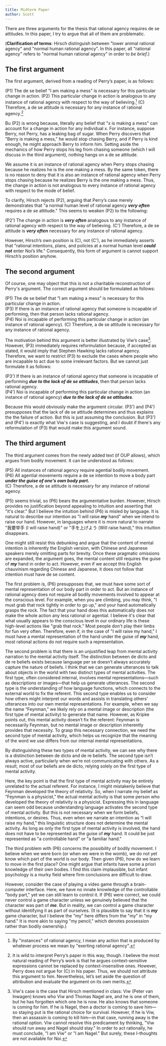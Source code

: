 ```yaml
---
title: Midterm Paper
author: Scott
---
```

There are three arguments for the thesis that rational agency requires de se attitudes. In this paper, I try to argue that all of them are problematic.

(**Clarification of terms**: Hirsch distinguish between "lower animal rational agency" and "normal human rational agency". In this paper, all "rational agency" refers to "normal human rational agency" in order to *be brief*.)

## The first argument

The first argument, derived from a reading of Perry’s paper, is as follows:

(P1) The de se belief "I am making a mess" is necessary for this particular change in action.
(P2) This particular change in action is analogous to any instance of rational agency with respect to the way of believing.[^1]
(C) Therefore, a de se attitude is necessary for any instance of rational agency.[^2]

Bu (P2) is wrong because, literally any belief that "x is making a mess" can account for a change in action for any individual x. For instance, suppose Berry, not Perry, has a leaking bag of sugar. When Perry discovers that "Berry is making a mess," he would stop chasing Berry, and if Perry is kind enough, he might approach Berry to inform him. Setting aside the mechanics of how Perry stops his leg from chasing someone (which I will discuss in the third argument), nothing hangs on a de se attitude.

We assume it is an instance of rational agency when Perry stops chasing because he realizes he is the one making a mess. By the same token, there is no reason to deny that it is also an instance of rational agency when Perry stops chasing because he realizes Berry is the one making a mess. Thus, the change in action is not analogous to every instance of rational agency with respect to the mode of belief.

To clarify, Hirsch rejects (P2), arguing that Perry’s case merely demonstrates that "a normal human level of rational agency ***very often*** requires a de se attitude." This seems to weaken (P2) to the following:

(P2') The change in action is ***very often*** analogous to any instance of rational agency with respect to the way of believing.
(C') Therefore, a de se attitude is ***very often*** necessary for any instance of rational agency.

However, Hirsch’s own position is (C), not (C'), as he immediately asserts that "rational intentions, plans, and policies at a normal human level ***could not*** enter Noi’s life." Consequently, this form of argument is cannot support Hirsch’s position anyhow.

## The second argument

Of course, one may object that this is not a charitable reconstruction of Perry's argument. The correct argument should be formulated as follows:

(P1) The de se belief that “I am making a mess” is necessary for this particular change in action.  
(P3) If there is an instance of rational agency that someone is incapable of performing, then that person lacks rational agency.  
(P4) Noi is incapable of performing this particular change in action (an instance of rational agency). 
(C) Therefore, a de se attitude is necessary for any instance of rational agency.

The motivation behind this argument is better illustrated by Viw’s case[^3]. However, (P3) immediately requires reformulation because, if accepted as stated, it would imply that Stephen Hawking lacks rational agency. Therefore, we want to restrict (P3) to exclude the cases where people who are incapable to act due to some irrelevant factors. But we cannot just formulate it as follows:

(P3') If there is an instance of rational agency that someone is incapable of performing ***due to the lack of de se attitudes***, then that person lacks rational agency.  
(P4') Noi is incapable of performing this particular change in action (an instance of rational agency) ***due to the lack of de se attitudes***.

Because this would obviously make the argument circular. (P3') and (P4') presupposes that the lack of de se attitude determines and thus explains the the failure of action. But this is just assuming the conclusion. But (P3') and (P4') is exactly what Viw's case is suggesting, and I doubt if there's any reformulation of (P3) that would make this argument sound.

## The third argument

The third argument comes from the newly added text (if OUP allows), which argues from bodily movement. It can be understood as follows:

(P5) All instances of rational agency require agential bodily movement.  
(P6) All agential movements require a de se intention to move a body part _**under the guise of one's own body part.**_  
(C) Therefore, a de se attitude is necessary for any instance of rational agency.

(P5) seems trivial, so (P6) bears the argumentative burden. However, Hirsch provides no justification beyond appealing to intuition and asserting that "it's clear." But I believe the intuition behind (P6) is misled by language. It is natural to describe our intention as "I will raise _**my**_ hand" when we intend to raise our hand. However, in languages where it is more natural to narrate "我要举手 (I will raise hand)" or "手を上げよう (Will raise hand)," this intuition disappears.

One might still resist this debunking and argue that the content of mental intention is inherently the English version, with Chinese and Japanese speakers merely omitting parts for brevity. Once these pragmatic omissions are expanded, the argument goes, the mental content still requires the guise of ***my*** hand in order to act. However, even if we accept this English chauvinism regarding Chinese and Japanese, it does not follow that intention must have de se content.

The first problem is, (P6) presupposes that, we must have some sort of mental representation of our body part in order to act. But an instance of rational agency does not require all bodily movements involved to appear at the conscious level. For example, when you are climbing, you may think, "I must grab that rock tightly in order to go up," and your hand automatically grasps the rock. The fact that your hand does this automatically does not make the whole action any less rational or agential. I believe it's clear that what usually appears to the conscious level in our ordinary life is these high-level actions like "grab that rock." Most people don't play their limbs for fun very often. Therefore, even if, in the case of "I will raise my hand," I must have a mental representation of the hand under the guise of _**my**_ hand, most rational actions do not require such a representation.

The second problem is that there is an unjustified leap from mental activity narration to the mental activity itself. The distinction between de dicto and de re beliefs exists because language per se doesn’t always accurately capture the nature of beliefs. I think that we can generate utterances to talk about objects in the world with two distinct types of mental activities. The first type, often considered internal, involves mental representations—such as descriptions or images—that help us generate utterances. The second type is the understanding of how language functions, which connects to the external world to fix the referent. This second type enables us to consider how others might interpret our words and assists in translating others’ utterances into our own mental representations. For example, when we say the name “Feynman,” we likely rely on a mental image or description (the first type of mental activity) to generate that name. However, as Kripke points out, this mental activity doesn’t fix the referent: Feynman is necessarily Feynman, but no mental image or description inherently provides that necessity. To grasp this necessary connection, we need the second type of mental activity, which helps us recognize that the meaning of the word we use differs from our internal mental representations.

By distinguishing these two types of mental activity, we can see why there is a distinction between de dicto and de re beliefs. The second type isn’t always active, particularly when we’re not communicating with others. As a result, most of our beliefs are de dicto, relying solely on the first type of mental activity.

Here, the key point is that the first type of mental activity may be entirely unrelated to the actual referent. For instance, I might mistakenly believe that Feynman developed the theory of relativity. So, when I narrate my belief as “Feynman is a physicist,” the actual mental activity is that some person who developed the theory of relativity is a physicist. Expressing this in language can seem odd because understanding language activates the second type of mental activity. But this is not necessary when we form beliefs, intentions, or desires. Thus, even when we narrate an intention as “I will raise my hand,” this linguistic structure does not determine the mental activity. As long as only the first type of mental activity is involved, the hand does not have to be represented as the guise of ***my*** hand. It could be just represented as "a controllable hand" or "a familiar hand." 

The third problem with (P6) concerns the possibility of bodily movement. I believe when we were born (or when we were in the womb), we do not yet know which part of the world is our body. Then given (P6), how do we learn to move in the first place? One might argue that infants have some a priori knowledge of their own bodies. I find this claim implausible, but infant psychology is a murky field where firm conclusions are difficult to draw.

However, consider the case of playing a video game through a brain-computer interface. Here, we have no innate knowledge of the controllable "body part," yet we can still learn to control it. If (P6) were correct, we could never control a game character unless we genuinely believed that the character was part of ***me***. But in reality, we can control a game character without identifying it as part of ourselves. (It is plausible to say that it is ***my*** game character, but I believe the "my" here differs from the "my" in "my hand." It is more akin to saying "my pencil," which denotes possession rather than bodily ownership.)




[^1]: By "instances" of rational agency, I mean any action that is produced by whatever process we mean by "exerting rational agency".
[^2]: It is wild to interpret Perry’s paper in this way, though. I believe the most natural reading of Perry’s work is that he argues context-sensitive expressions cannot be replaced by context-insensitive ones. However, Perry does not argue for (C) in his paper. Thus, we should not attribute this argument to him. Nevertheless, let’s set aside the question of attribution and evaluate the argument on its own merits.
[^3]: Viw's case is the case that Hirsch mentioned in class: Viw (Peter van Inwagen) knows who Viw and Thomas Nagel are, and he is one of them, but he has forgotten which one he is now. He also knows that someone is coming for him. If he is Nagel, then a doctor is coming to save him—so staying put is the rational choice for survival. However, if he is Viw, then an assassin is coming to kill him—in that case, running away is the rational option. Viw cannot resolve this predicament by thinking, "Viw should run away and Nagel should stay." In order to act rationally, he must conclude, "I am Viw" or "I am Nagel." But surely, these I-thoughts are not available for Noi.